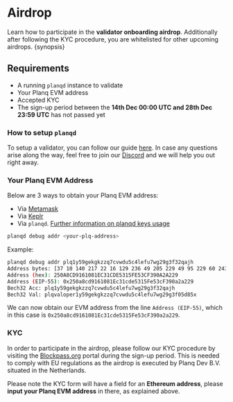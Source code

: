<!--
order: 1
-->

# Airdrop

Learn how to participate in the **validator onboarding airdrop**. Additionally after following the KYC procedure, you are whitelisted for other upcoming airdrops. {synopsis}

## Requirements

* A running `planqd` instance to validate
* Your Planq EVM address
* Accepted KYC
* The sign-up period between the **14th Dec 00:00 UTC and 28th Dec 23:59 UTC** has not passed yet

### How to setup `planqd`

To setup a validator, you can follow our guide [here](../validators/mainnet.md).
In case any questions arise along the way, feel free to join our [Discord](https://discord.gg/jGTPyYmpsq) and we will help you out right away.

### Your Planq EVM Address

Below are 3 ways to obtain your Planq EVM address:

* Via [Metamask](../users/wallets/metamask.md)
* Via [Keplr](../users/wallets/keplr.md)
* Via `planqd`. [Further information on planqd keys usage](../users/keys/keyring.md)

```bash
planqd debug addr <your-plq-address>
```

Example:

```bash
planqd debug addr plq1y59gekgkzzq7cvwdu5c4lefu7wg29g3f32qajh
Address bytes: [37 10 140 217 22 16 129 236 49 205 229 49 95 229 60 243 144 162 162 41]
Address (hex): 250A8CD9161081EC31CDE5315FE53CF390A2A229
Address (EIP-55): 0x250a8cd9161081Ec31cde5315Fe53cF390a2a229
Bech32 Acc: plq1y59gekgkzzq7cvwdu5c4lefu7wg29g3f32qajh
Bech32 Val: plqvaloper1y59gekgkzzq7cvwdu5c4lefu7wg29g3f05d85x
```

We can now obtain our EVM address from the line `Address (EIP-55)`, which in this case is
`0x250a8cd9161081Ec31cde5315Fe53cF390a2a229`.

### KYC

In order to participate in the airdrop, please follow our KYC procedure by visiting the [Blockpass.org](https://verify-with.blockpass.org/?clientId=planq_network_88a38&serviceName=Planq%20Network&env=prod) portal during the sign-up period. This is needed to comply with EU regulations as the airdrop is executed by Planq Dev B.V. situated in the Netherlands.

Please note the KYC form will have a field for an **Ethereum address**, please **input your Planq EVM address** in there, as explained above.
